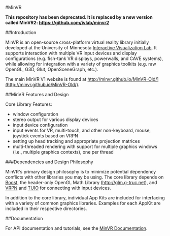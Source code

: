 #MinVR

**This repository has been deprecated. It is replaced by a new version called MinVR2: https://github.com/ivlab/minvr2**

##Introduction

MinVR is an open-source cross-platform virtual reality library initially developed at the University of Minnesota [Interactive Visualization Lab](http://ivlab.cs.umn.edu). It supports interaction with multiple VR input devices and display configurations (e.g. fish-tank VR displays, powerwalls, and CAVE systems), while allowing for integration with a variety of graphics toolkits (e.g. raw OpenGL, G3D, Glut, OpenSceneGraph, etc.).

The main MinVR V1 website is found at http://minvr.github.io/MinVR-Old/](http://minvr.github.io/MinVR-Old/).

##MinVR Features and Design 

Core Library Features:
- window configuration
- stereo output for various display devices
- input device configuration
- input events for VR, multi-touch, and other non-keyboard, mouse, joystick events based on VRPN
- setting up head tracking and appropriate projection matrices   
- multi-threaded rendering with support for multiple graphics windows (i.e., multiple graphics contexts), one per thread

###Dependencies and Design Philosophy

MinVR's primary design philosophy is to minimize potential dependency conflicts with other libraries you may be using. The core library depends on [Boost](http://boost.org), the header-only OpenGL Math Library (http://glm.g-truc.net), and [VRPN](http://www.cs.unc.edu/Research/vrpn/) and [TUIO](http://http://www.tuio.org/) for connecting with input devices.

In addition to the core library, individual App Kits are included for interfacing with a variety of common graphics libraries. Examples for each AppKit are included in their respective directories.

##Documentation

For API documentation and tutorials, see the [MinVR Documentation](http://minvr.github.io/MinVR/docs/latest/index.html).


